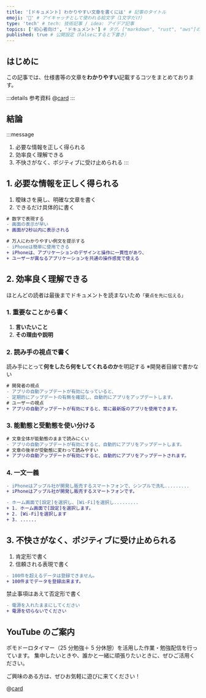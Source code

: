 ```yaml
---
title: '[ドキュメント] わかりやすい文章を書くには' # 記事のタイトル
emoji: '📄' # アイキャッチとして使われる絵文字（1文字だけ）
type: 'tech' # tech: 技術記事 / idea: アイデア記事
topics: ['初心者向け', 'ドキュメント'] # タグ。["markdown", "rust", "aws"]のように指定する
published: true # 公開設定（falseにすると下書き）
---
```


## はじめに

この記事では、仕様書等の文章を**わかりやすい**記載するコツをまとめております。

:::details 参考資料
@[card](https://www.socym.co.jp/book/post-19000)
:::

## 結論

:::message

1. 必要な情報を正しく得られる
2. 効率良く理解できる
3. 不快さがなく、ポジティブに受け止められる
   :::

## 1. 必要な情報を正しく得られる

1. 曖昧さを廃し、明確な文章を書く
2. できるだけ具体的に書く

```diff md:サンプル文章
# 数字で表現する
- 画面の表示が早い
+ 画面が2秒以内に表示される
```

```diff md:サンプル文章
# 万人にわかりやすい例文を提示する
- iPhoneは簡単に使用できる
+ iPhoneは、アプリケーションのデザインと操作に一貫性があり、
+ ユーザーが異なるアプリケーションを共通の操作感覚で使える
```

## 2. 効率良く理解できる

ほとんどの読者は最後までドキュメントを読まないため`「要点を先に伝える」`

### 1. 重要なことから書く

1. **言いたいこと**
2. **その理由や説明**

### 2. 読み手の視点で書く

読み手にとって**何をしたら何をしてくれるのか**を明記する
※開発者目線で書かない

```diff md:サンプル文章
# 開発者の視点
- アプリの自動アップデートが有効になっていると、
- 定期的にアップデートの有無を確認し、自動的にアプリをアップデートします。
# ユーザーの視点
+ アプリの自動アップデートが有効にすると、常に最新版のアプリを使用できます。
```

### 3. 能動態と受動態を使い分ける

```diff md:サンプル文章
# 文章全体が能動態のままで読みにくい
- アプリの自動アップデートが有効にすると、自動的にアプリをアップデートします。
# 文章の後半が受動態に変わって読みやすい
+ アプリの自動アップデートが有効にすると、自動的にアプリをアップデートされます。
```

### 4. 一文一義

```diff md:サンプル文章
- iPhoneはアップル社が開発し販売するスマートフォンで、シンプルで洗礼.........
+ iPhoneはアップル社が開発し販売するスマートフォンです。
```

```diff md:サンプル文章
- ホーム画面で[設定]を選択し、[Wi-Fi]を選択し.........
+ 1. ホーム画面で[設定]を選択します。
+ 2. [Wi-Fi]を選択します
+ 3. ......
```

## 3. 不快さがなく、ポジティブに受け止められる

1. 肯定形で書く
2. 信頼される表現で書く

```diff md:サンプル文章
- 100件を超えるデータは登録できません。
+ 100件までデータを登録出来ます。
```

禁止事項はあえて否定形で書く

```diff md:サンプル文章
- 電源を入れたままにしてください
+ 電源を切らないでください
```

## YouTube のご案内

ポモドーロタイマー（25 分勉強＋ 5 分休憩）を活用した作業・勉強配信を行っています。
集中したいときや、誰かと一緒に頑張りたいときに、ぜひご活用ください。

ご興味のある方は、ぜひお気軽に遊びに来てください！

@[card](https://www.youtube.com/@aew2sbee)
